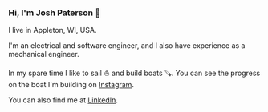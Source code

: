 ### Hi, I'm Josh Paterson 👋

I live in Appleton, WI, USA. 

I'm an electrical and software engineer, and I also have experience as a mechanical engineer.

In my spare time I like to sail ⛵ and build boats 🪚. You can see the progress on the boat I'm building on [Instagram](instagram.com/aquarius_yawl).

You can also find me at [LinkedIn](https://www.linkedin.com/in/josh-paterson/).
